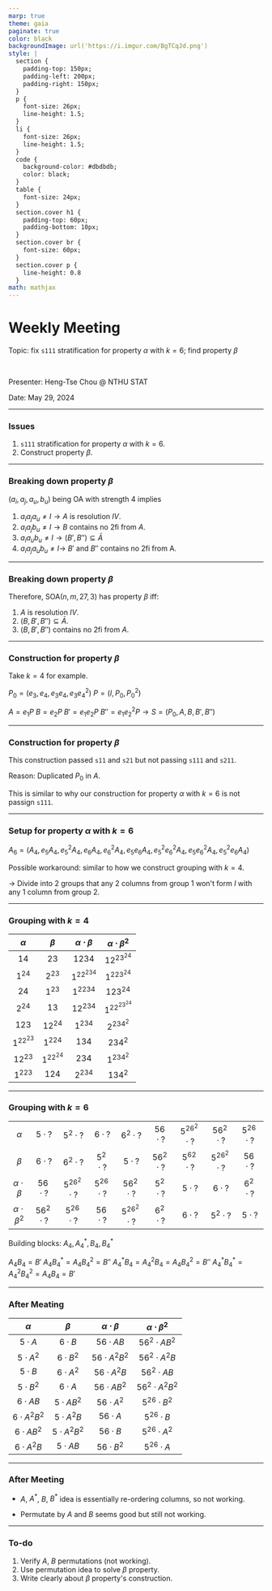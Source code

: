 ```yaml
---
marp: true
theme: gaia
paginate: true
color: black
backgroundImage: url('https://i.imgur.com/BgTCqJd.png')
style: |
  section {
    padding-top: 150px;
    padding-left: 200px;
    padding-right: 150px;
  }
  p {
    font-size: 26px;
    line-height: 1.5;
  } 
  li {
    font-size: 26px;
    line-height: 1.5;
  }
  code {
    background-color: #dbdbdb;
    color: black;
  }
  table {
    font-size: 24px;
  }
  section.cover h1 {
    padding-top: 60px;
    padding-bottom: 10px;
  }
  section.cover br {
    font-size: 60px;
  }
  section.cover p {
    line-height: 0.8
  }
math: mathjax
---
```


<!-- _class: cover -->

# Weekly Meeting

Topic: fix `s111` stratification for property $\alpha$ with $k=6$; find property $\beta$

<br>

Presenter: Heng-Tse Chou @ NTHU STAT

Date: May 29, 2024

---

### Issues

1. `s111` stratification for property $\alpha$ with $k=6$.
2. Construct property $\beta$.

---

### Breaking down property $\beta$

$(a_i, a_j, a_u, b_u)$ being $\text{OA}$ with strength 4 implies

1. $a_ia_ja_u \neq I \rightarrow A$ is resolution $IV$.
2. $a_ia_jb_u \neq I \rightarrow B$ contains no 2fi from $A$.
3. $a_ia_ub_u \neq I \rightarrow (B', B'') \subseteq \bar{A}$
4. $a_ia_ja_ub_u \neq I \rightarrow$ $B'$ and $B''$ contains no 2fi from A.

---

### Breaking down property $\beta$

Therefore, $\text{SOA}(n, m, 27, 3)$ has property $\beta$ iff:

1. $A$ is resolution $IV$.
2. $(B, B', B'') \subseteq \bar{A}$.
3. $(B, B', B'')$ contains no 2fi from $A$.

---

### Construction for property $\beta$

Take $k=4$ for example.

$P_0 = (e_3, e_4, e_3e_4, e_3e_4^2)$
$P = (I, P_0, P_0^2)$

$A = e_1P$
$B = e_2P$
$B' = e_1e_2P$
$B'' = e_1e_2^2P \rightarrow S=(P_0, A, B, B', B'')$

---

### Construction for property $\beta$

This construction passed `s11` and `s21` but not passing `s111` and `s211`.

Reason: Duplicated $P_0$ in $A$.

This is similar to why our construction for property $\alpha$ with $k=6$ is not passign `s111`.

---

### Setup for property $\alpha$ with $k=6$

$A_6 = (A_4, e_5A_4, e_5^2A_4, e_6A_4, e_6^2A_4, e_5e_6A_4, e_5^2e_6^2A_4, e_5e_6^2A_4, e_5^2e_6A_4)$

Possible workaround: similar to how we construct grouping with $k=4$.

$\rightarrow$ Divide into 2 groups that any 2 columns from group 1 won't form $I$ with any 1 column from group 2.

---

### Grouping with $k=4$

| $\alpha$  |  $\beta$  | $\alpha\cdot\beta$ | $\alpha\cdot\beta^2$ |
| :-------: | :-------: | :----------------: | :------------------: |
|   $14$    |   $23$    |       $1234$       |      $12^23^24$      |
|  $1^24$   |  $2^23$   |     $1^22^234$     |      $1^223^24$      |
|   $24$    |  $1^23$   |      $1^2234$      |       $123^24$       |
|  $2^24$   |   $13$    |      $12^234$      |     $1^22^23^24$     |
|   $123$   |  $12^24$  |      $1^234$       |      $2^234^2$       |
| $1^22^23$ |  $1^224$  |       $134$        |       $234^2$        |
|  $12^23$  | $1^22^24$ |       $234$        |      $1^234^2$       |
|  $1^223$  |   $124$   |      $2^234$       |       $134^2$        |

---

### Grouping with $k=6$

<!-- |    $\alpha$     |     $\beta$     | $\alpha\cdot\beta$ | $\alpha\cdot\beta^2$ |
| :-------------: | :-------------: | :----------------: | :------------------: |
|   $5\cdot ?$    |   $6\cdot ?$    |    $56\cdot ?$     |    $56^2\cdot ?$     |
|  $5^2\cdot ?$   |  $6^2\cdot ?$   |  $5^26^2\cdot ?$   |    $5^26\cdot ?$     |
|   $6\cdot ?$    |  $5^2\cdot ?$   |   $5^26\cdot ?$    |     $56\cdot ?$      |
|  $6^2\cdot ?$   |   $5\cdot ?$    |   $56^2\cdot ?$    |   $5^26^2\cdot ?$    |
|   $56\cdot ?$   |  $56^2\cdot ?$  |    $5^2\cdot ?$    |     $6^2\cdot ?$     |
| $5^26^2\cdot ?$ |  $5^62\cdot ?$  |     $5\cdot ?$     |      $6\cdot ?$      |
|  $56^2\cdot ?$  | $5^26^2\cdot ?$ |     $6\cdot ?$     |     $5^2\cdot ?$     |
|  $5^26\cdot ?$  |   $56\cdot ?$   |    $6^2\cdot ?$    |      $5\cdot ?$      | -->

|                      |               |                 |               |                 |               |                 |                 |               |
| :------------------: | :-----------: | :-------------: | :-----------: | :-------------: | :-----------: | :-------------: | :-------------: | :-----------: |
|       $\alpha$       |  $5\cdot ?$   |  $5^2\cdot ?$   |  $6\cdot ?$   |  $6^2\cdot ?$   |  $56\cdot ?$  | $5^26^2\cdot ?$ |  $56^2\cdot ?$  | $5^26\cdot ?$ |
|       $\beta$        |  $6\cdot ?$   |  $6^2\cdot ?$   | $5^2\cdot ?$  |   $5\cdot ?$    | $56^2\cdot ?$ |  $5^62\cdot ?$  | $5^26^2\cdot ?$ |  $56\cdot ?$  |
|  $\alpha\cdot\beta$  |  $56\cdot ?$  | $5^26^2\cdot ?$ | $5^26\cdot ?$ |  $56^2\cdot ?$  | $5^2\cdot ?$  |   $5\cdot ?$    |   $6\cdot ?$    | $6^2\cdot ?$  |
| $\alpha\cdot\beta^2$ | $56^2\cdot ?$ |  $5^26\cdot ?$  |  $56\cdot ?$  | $5^26^2\cdot ?$ | $6^2\cdot ?$  |   $6\cdot ?$    |  $5^2\cdot ?$   |  $5\cdot ?$   |

Building blocks: $A_4, A_4^*, B_4, B_4^*$

$A_4B_4 = B'$
$A_4B_4^* = A_4B_4^2 = B''$
$A_4^*B_4 = A_4^2B_4 = A_4B_4^2 = B''$
$A_4^*B_4^* = A_4^2B_4^2 = A_4B_4 = B'$

---

### After Meating

|    $\alpha$     |     $\beta$     | $\alpha\cdot\beta$ | $\alpha\cdot\beta^2$ |
| :-------------: | :-------------: | :----------------: | :------------------: |
|   $5\cdot A$    |   $6\cdot B$    |    $56\cdot AB$    |   $56^2\cdot AB^2$   |
|  $5\cdot A^2$   |  $6\cdot B^2$   |  $56\cdot A^2B^2$  |   $56^2\cdot A^2B$   |
|   $5\cdot B$    |  $6\cdot A^2$   |   $56\cdot A^2B$   |    $56^2\cdot AB$    |
|  $5\cdot B^2$   |   $6\cdot A$    |   $56\cdot AB^2$   |  $56^2\cdot A^2B^2$  |
|   $6\cdot AB$   |  $5\cdot AB^2$  |   $56\cdot A^2$    |   $5^26\cdot B^2$    |
| $6\cdot A^2B^2$ |  $5\cdot A^2B$  |    $56\cdot A$     |    $5^26\cdot B$     |
|  $6\cdot AB^2$  | $5\cdot A^2B^2$ |    $56\cdot B$     |   $5^26\cdot A^2$    |
|  $6\cdot A^2B$  |   $5\cdot AB$   |   $56\cdot B^2$    |    $5^26\cdot A$     |

---

### After Meeting

- $A$, $A^*$, $B$, $B^*$ idea is essentially re-ordering columns, so not working.

- Permutate by $A$ and $B$ seems good but still not working.

---

### To-do

1. Verify $A$, $B$ permutations (not working).
2. Use permutation idea to solve $\beta$ property.
3. Write clearly about $\beta$ property's construction.
